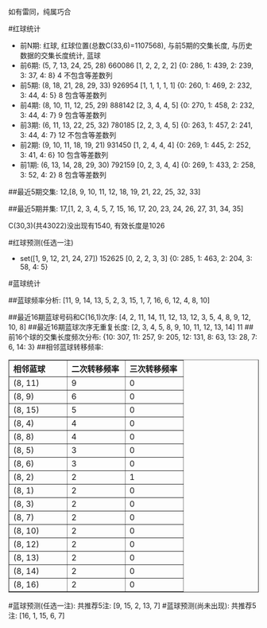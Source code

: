 <!-- 
.. title: 双色球2010036期(2010-04-01)数据分析报告
.. slug: slott-2010036-2010-04-01-report
.. date: 2010-04-02 08:00:00 UTC+08:00
.. tags: Lottery
.. link: 
.. description: 
.. type: text
-->

如有雷同，纯属巧合

<!-- TEASER_END-->

#红球统计

- 前N期: 红球, 红球位置(总数C(33,6)=1107568), 与前5期的交集长度, 与历史数据的交集长度统计, 蓝球
- 前6期: (5, 7, 13, 24, 25, 28) 660086 [1, 2, 2, 2, 2] {0: 286, 1: 439, 2: 239, 3: 37, 4: 8} 4 不包含等差数列
- 前5期: (8, 18, 21, 28, 29, 33) 926954 [1, 1, 1, 1, 1] {0: 260, 1: 469, 2: 232, 3: 44, 4: 5} 8 包含等差数列
- 前4期: (8, 10, 11, 12, 25, 29) 888142 [2, 3, 4, 4, 5] {0: 270, 1: 458, 2: 232, 3: 44, 4: 7} 9 包含等差数列
- 前3期: (6, 11, 13, 22, 25, 32) 780185 [2, 2, 3, 4, 5] {0: 263, 1: 457, 2: 241, 3: 44, 4: 7} 12 不包含等差数列
- 前2期: (9, 10, 11, 18, 19, 21) 931450 [1, 2, 4, 4, 4] {0: 269, 1: 445, 2: 252, 3: 41, 4: 6} 10 包含等差数列
- 前1期: (6, 13, 14, 28, 29, 30) 792159 [0, 2, 3, 4, 4] {0: 269, 1: 433, 2: 258, 3: 52, 4: 2} 8 包含等差数列

##最近5期交集:
12,[8, 9, 10, 11, 12, 18, 19, 21, 22, 25, 32, 33]

##最近5期并集:
17,[1, 2, 3, 4, 5, 7, 15, 16, 17, 20, 23, 24, 26, 27, 31, 34, 35]

C(30,3)(共43022)没出现有1540, 
有效长度是1026

#红球预测(任选一注)

- set([1, 9, 12, 21, 24, 27]) 152625 [0, 2, 2, 3, 3] {0: 285, 1: 463, 2: 204, 3: 58, 4: 5}

#蓝球统计

##蓝球频率分析:
[11, 9, 14, 13, 5, 2, 3, 15, 1, 7, 16, 6, 12, 4, 8, 10]

##最近16期蓝球号码和C(16,1)次序:
[4, 2, 11, 14, 11, 12, 13, 12, 3, 5, 4, 8, 9, 12, 10, 8]
##最近16期蓝球次序无重复长度:
[2, 3, 4, 5, 8, 9, 10, 11, 12, 13, 14] 11
##前16个球的交集长度频次分布:
{10: 307, 11: 257, 9: 205, 12: 131, 8: 63, 13: 28, 7: 6, 14: 3}
##相邻蓝球转移频率:
<table border="1" class="table table-striped dataframe">
  <thead>
    <tr style="text-align: left;">
      <th style="min-width: 100px;">相邻蓝球</th>
      <th style="min-width: 100px;">二次转移频率</th>
      <th style="min-width: 100px;">三次转移频率</th>
    </tr>
  </thead>
  <tbody>
    <tr>
      <td> (8, 11)</td>
      <td> 9</td>
      <td> 0</td>
    </tr>
    <tr>
      <td>  (8, 9)</td>
      <td> 6</td>
      <td> 0</td>
    </tr>
    <tr>
      <td> (8, 15)</td>
      <td> 5</td>
      <td> 0</td>
    </tr>
    <tr>
      <td>  (8, 4)</td>
      <td> 4</td>
      <td> 0</td>
    </tr>
    <tr>
      <td>  (8, 8)</td>
      <td> 4</td>
      <td> 0</td>
    </tr>
    <tr>
      <td>  (8, 5)</td>
      <td> 3</td>
      <td> 0</td>
    </tr>
    <tr>
      <td>  (8, 6)</td>
      <td> 3</td>
      <td> 0</td>
    </tr>
    <tr>
      <td>  (8, 2)</td>
      <td> 2</td>
      <td> 1</td>
    </tr>
    <tr>
      <td>  (8, 1)</td>
      <td> 2</td>
      <td> 0</td>
    </tr>
    <tr>
      <td>  (8, 3)</td>
      <td> 2</td>
      <td> 0</td>
    </tr>
    <tr>
      <td>  (8, 7)</td>
      <td> 2</td>
      <td> 0</td>
    </tr>
    <tr>
      <td> (8, 10)</td>
      <td> 2</td>
      <td> 0</td>
    </tr>
    <tr>
      <td> (8, 12)</td>
      <td> 2</td>
      <td> 0</td>
    </tr>
    <tr>
      <td> (8, 13)</td>
      <td> 2</td>
      <td> 0</td>
    </tr>
    <tr>
      <td> (8, 14)</td>
      <td> 2</td>
      <td> 0</td>
    </tr>
    <tr>
      <td> (8, 16)</td>
      <td> 2</td>
      <td> 0</td>
    </tr>
  </tbody>
</table>
#蓝球预测(任选一注):
共推荐5注: [9, 15, 2, 13, 7]
#蓝球预测(尚未出现):
共推荐5注: [16, 1, 15, 6, 7]

